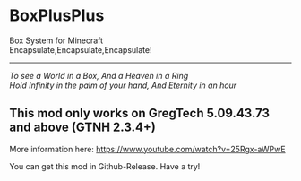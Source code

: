 # BoxPlusPlus
Box System for Minecraft  
Encapsulate,Encapsulate,Encapsulate!  
***
*To see a World in a Box, And a Heaven in a Ring*  
*Hold Infinity in the palm of your hand, And Eternity in an hour* 
## **This mod only works on GregTech 5.09.43.73 and above (GTNH 2.3.4+)**
More information here: https://www.youtube.com/watch?v=25Rgx-aWPwE

You can get this mod in Github-Release. Have a try!

